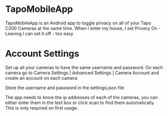# TapoMobileApp

TapoMobileApp is an Android app to toggle privacy on all of your Tapo C200 Cameras at the same time. When I enter my house, I set Privacy On - Leaving I can set it off - too easy

# Account Settings
Set up all your cameras to have the same username and password. On each camera go to Camera Settings | Advanced Settings | Camera Account and create an account on each camera

Store the username and password in the settings.json file

The app needs to know the ip addresses of each of the cameras, you can either enter them in the text box or click scan to find them automatically. This is only required on first usage.
